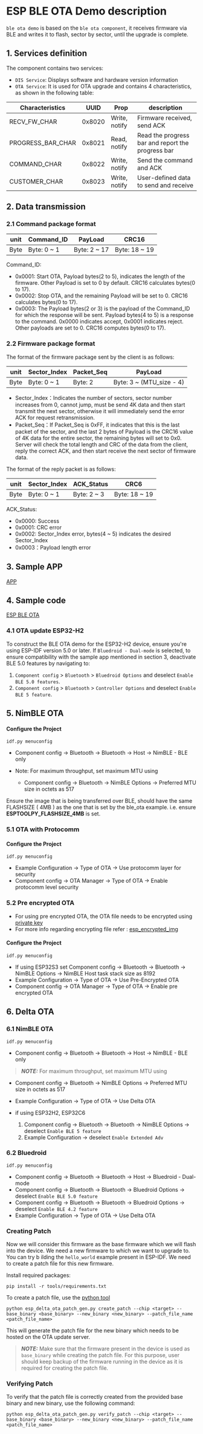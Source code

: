 # ESP BLE OTA Demo description

``ble ota demo`` is based on the ``ble ota component``, it receives firmware via BLE and writes it to flash, sector by sector, until the upgrade is complete.

## 1. Services definition

The component contains two services:

- `DIS Service`: Displays software and hardware version information
- `OTA Service`: It is used for OTA upgrade and contains 4 characteristics, as shown in the following table:

|  Characteristics   | UUID  |  Prop   | description  |
|  ----  | ----  |  ----  | ----  |
|  RECV_FW_CHAR | 0x8020 | Write, notify  | Firmware received, send ACK |
|  PROGRESS_BAR_CHAR  | 0x8021 | Read, notify  | Read the progress bar and report the progress bar |
|  COMMAND_CHAR  | 0x8022 | Write, notify  | Send the command and ACK |
|  CUSTOMER_CHAR  | 0x8023 | Write, notify  | User-defined data to send and receive |

## 2. Data transmission

### 2.1 Command package format

|  unit   | Command_ID  |  PayLoad   | CRC16  |
|  ----  | ----  |  ----  | ----  |
|  Byte | Byte: 0 ~ 1 | Byte: 2 ~ 17  | Byte: 18 ~ 19 |

Command_ID:

- 0x0001: Start OTA, Payload bytes(2 to 5), indicates the length of the firmware. Other Payload is set to 0 by default. CRC16 calculates bytes(0 to 17).
- 0x0002: Stop OTA, and the remaining Payload will be set to 0. CRC16 calculates bytes(0 to 17).
- 0x0003: The Payload bytes(2 or 3) is the payload of the Command_ID for which the response will be sent. Payload bytes(4 to 5) is a response to the command. 0x0000 indicates accept, 0x0001 indicates reject. Other payloads are set to 0. CRC16 computes bytes(0 to 17).

### 2.2 Firmware package format

The format of the firmware package sent by the client is as follows:

|  unit   | Sector_Index  |  Packet_Seq   | PayLoad  |
|  ----  | ----  |  ----  | ----  |
|  Byte | Byte: 0 ~ 1 | Byte: 2  | Byte: 3 ~ (MTU_size - 4) |

- Sector_Index：Indicates the number of sectors, sector number increases from 0, cannot jump, must be send 4K data and then start transmit the next sector, otherwise it will immediately send the error ACK for request retransmission.
- Packet_Seq：If Packet_Seq is 0xFF, it indicates that this is the last packet of the sector, and the last 2 bytes of Payload is the CRC16 value of 4K data for the entire sector, the remaining bytes will set to 0x0. Server will check the total length and CRC of the data from the client, reply the correct ACK, and then start receive the next sector of firmware data.

The format of the reply packet is as follows:

|  unit   | Sector_Index  |  ACK_Status   | CRC6  |
|  ----  | ----  |  ----  | ----  |
|  Byte | Byte: 0 ~ 1 | Byte: 2 ~ 3  | Byte: 18 ~ 19 |

ACK_Status:

- 0x0000: Success
- 0x0001: CRC error
- 0x0002: Sector_Index error, bytes(4 ~ 5) indicates the desired Sector_Index
- 0x0003：Payload length error

## 3.  Sample APP

[APP](https://github.com/EspressifApps/esp-ble-ota-android/releases/tag/rc)

## 4. Sample code

[ESP BLE OTA](https://github.com/espressif/esp-iot-solution/tree/master/examples/bluetooth/ble_ota)

### 4.1 OTA update ESP32-H2

To construct the BLE OTA demo for the ESP32-H2 device, ensure you're using ESP-IDF version 5.0 or later. If `Bluedroid - Dual-mode` is selected, to ensure compatibility with the sample app mentioned in section 3, deactivate BLE 5.0 features by navigating to:

1. `Component config` > `Bluetooth` > `Bluedroid Options` and deselect `Enable BLE 5.0 features`.
2. `Component config` > `Bluetooth` > `Controller Options` and deselect `Enable BLE 5 feature`.

## 5. NimBLE OTA

#### Configure the Project

`idf.py menuconfig`

- Component config → Bluetooth → Bluetooth → Host → NimBLE - BLE only

- Note: For maximum throughput, set maximum MTU using

  - Component config → Bluetooth → NimBLE Options → Preferred MTU size in octets as 517

Ensure the image that is being transferred over BLE, should have the same FLASHSIZE ( 4MB ) as the one that is set by the ble_ota example. i.e. ensure **ESPTOOLPY_FLASHSIZE_4MB** is set.

### 5.1 OTA with Protocomm

#### Configure the Project

`idf.py menuconfig`

- Example Configuration → Type of OTA → Use protocomm layer for security
- Component config → OTA Manager → Type of OTA → Enable protocomm level security

### 5.2 Pre encrypted OTA

- For using pre encrypted OTA, the OTA file needs to be encrypted using [private key](../ble_ota/rsa_key/private.pem)
- For more info regarding encrypting file refer : [esp_encrypted_img](https://github.com/espressif/idf-extra-components/tree/master/esp_encrypted_img)

#### Configure the Project

`idf.py menuconfig`

- If using ESP32S3 set Component config → Bluetooth → Bluetooth → NimBLE Options → NimBLE Host task stack size as 8192
- Example Configuration → Type of OTA → Use Pre-Encrypted OTA
- Component config → OTA Manager → Type of OTA → Enable pre encrypted OTA

## 6. Delta OTA

### 6.1  NimBLE OTA

`idf.py menuconfig`

- Component config → Bluetooth → Bluetooth → Host → NimBLE - BLE only

> **_NOTE:_** For maximum throughput, set maximum MTU using

- Component config → Bluetooth → NimBLE Options → Preferred MTU size in octets as 517

- Example Configuration → Type of OTA → Use Delta OTA

- if using ESP32H2, ESP32C6
    1. Component config → Bluetooth → Bluetooth → NimBLE Options → deselect `Enable BLE 5 feature`
    2. Example Configuration → deselect `Enable Extended Adv`

### 6.2 Bluedroid

`idf.py menuconfig`

- Component config → Bluetooth → Bluetooth → Host → Bluedroid - Dual-mode
- Component config → Bluetooth → Bluetooth → Bluedroid Options → deselect `Enable BLE 5.0 feature`
- Component config → Bluetooth → Bluetooth → Bluedroid Options → deselect `Enable BLE 4.2 feature`
- Example Configuration → Type of OTA → Use Delta OTA

### Creating Patch

Now we will consider this firmware as the base firmware which we will flash into the device. We need a new firmware to which we want to upgrade to. You can try b
ilding the `hello_world` example present in ESP-IDF.
We need to create a patch file for this new firmware.

Install required packages:
```
pip install -r tools/requirements.txt
```

To create a patch file, use the [python tool](./tools/esp_delta_ota_patch_gen.py)
```
python esp_delta_ota_patch_gen.py create_patch --chip <target> --base_binary <base_binary> --new_binary <new_binary> --patch_file_name <patch_file_name>
```

This will generate the patch file for the new binary which needs to be hosted on the OTA update server.

> **_NOTE:_** Make sure that the firmware present in the device is used as `base_binary` while creating the patch file. For this purpose, user should keep backup
of the firmware running in the device as it is required for creating the patch file.

### Verifying Patch

To verify that the patch file is correctly created from the provided base binary and new binary, use the following command:
```
python esp_delta_ota_patch_gen.py verify_patch --chip <target> --base_binary <base_binary> --new_binary <new_binary> --patch_file_name <patch_file_name>
```
